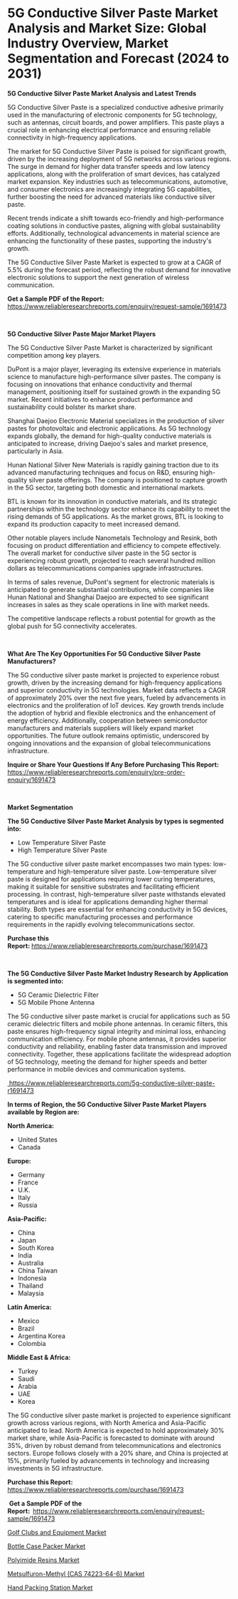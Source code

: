 <p><h1>5G Conductive Silver Paste Market Analysis and Market Size: Global Industry Overview, Market Segmentation and Forecast (2024 to 2031)</h1></p><p><strong>5G Conductive Silver Paste Market Analysis and Latest Trends</strong></p>
<p><p>5G Conductive Silver Paste is a specialized conductive adhesive primarily used in the manufacturing of electronic components for 5G technology, such as antennas, circuit boards, and power amplifiers. This paste plays a crucial role in enhancing electrical performance and ensuring reliable connectivity in high-frequency applications.</p><p>The market for 5G Conductive Silver Paste is poised for significant growth, driven by the increasing deployment of 5G networks across various regions. The surge in demand for higher data transfer speeds and low latency applications, along with the proliferation of smart devices, has catalyzed market expansion. Key industries such as telecommunications, automotive, and consumer electronics are increasingly integrating 5G capabilities, further boosting the need for advanced materials like conductive silver paste.</p><p>Recent trends indicate a shift towards eco-friendly and high-performance coating solutions in conductive pastes, aligning with global sustainability efforts. Additionally, technological advancements in material science are enhancing the functionality of these pastes, supporting the industry's growth.</p><p>The 5G Conductive Silver Paste Market is expected to grow at a CAGR of 5.5% during the forecast period, reflecting the robust demand for innovative electronic solutions to support the next generation of wireless communication.</p></p>
<p><strong>Get a Sample PDF of the Report:&nbsp;</strong> <a href="https://www.reliableresearchreports.com/enquiry/request-sample/1691473?utm_campaign=5&utm_medium=2&utm_source=Github&utm_content=ia&utm_term=18102024&utm_id=5g-conductive-silver-paste">https://www.reliableresearchreports.com/enquiry/request-sample/1691473</a></p>
<p>&nbsp;</p>
<p><strong>5G Conductive Silver Paste Major Market Players</strong></p>
<p><p>The 5G Conductive Silver Paste Market is characterized by significant competition among key players. </p><p>DuPont is a major player, leveraging its extensive experience in materials science to manufacture high-performance silver pastes. The company is focusing on innovations that enhance conductivity and thermal management, positioning itself for sustained growth in the expanding 5G market. Recent initiatives to enhance product performance and sustainability could bolster its market share.</p><p>Shanghai Daejoo Electronic Material specializes in the production of silver pastes for photovoltaic and electronic applications. As 5G technology expands globally, the demand for high-quality conductive materials is anticipated to increase, driving Daejoo's sales and market presence, particularly in Asia.</p><p>Hunan National Silver New Materials is rapidly gaining traction due to its advanced manufacturing techniques and focus on R&D, ensuring high-quality silver paste offerings. The company is positioned to capture growth in the 5G sector, targeting both domestic and international markets.</p><p>BTL is known for its innovation in conductive materials, and its strategic partnerships within the technology sector enhance its capability to meet the rising demands of 5G applications. As the market grows, BTL is looking to expand its production capacity to meet increased demand.</p><p>Other notable players include Nanometals Technology and Resink, both focusing on product differentiation and efficiency to compete effectively. The overall market for conductive silver paste in the 5G sector is experiencing robust growth, projected to reach several hundred million dollars as telecommunications companies upgrade infrastructures. </p><p>In terms of sales revenue, DuPont's segment for electronic materials is anticipated to generate substantial contributions, while companies like Hunan National and Shanghai Daejoo are expected to see significant increases in sales as they scale operations in line with market needs.</p><p>The competitive landscape reflects a robust potential for growth as the global push for 5G connectivity accelerates.</p></p>
<p>&nbsp;</p>
<p><strong>What Are The Key Opportunities For 5G Conductive Silver Paste Manufacturers?</strong></p>
<p><p>The 5G conductive silver paste market is projected to experience robust growth, driven by the increasing demand for high-frequency applications and superior conductivity in 5G technologies. Market data reflects a CAGR of approximately 20% over the next five years, fueled by advancements in electronics and the proliferation of IoT devices. Key growth trends include the adoption of hybrid and flexible electronics and the enhancement of energy efficiency. Additionally, cooperation between semiconductor manufacturers and materials suppliers will likely expand market opportunities. The future outlook remains optimistic, underscored by ongoing innovations and the expansion of global telecommunications infrastructure.</p></p>
<p><strong>Inquire or Share Your Questions If Any Before Purchasing This Report:</strong> <a href="https://www.reliableresearchreports.com/enquiry/pre-order-enquiry/1691473?utm_campaign=5&utm_medium=2&utm_source=Github&utm_content=ia&utm_term=18102024&utm_id=5g-conductive-silver-paste">https://www.reliableresearchreports.com/enquiry/pre-order-enquiry/1691473</a></p>
<p>&nbsp;</p>
<p><strong>Market Segmentation</strong></p>
<p><strong>The 5G Conductive Silver Paste Market Analysis by types is segmented into:</strong></p>
<p><ul><li>Low Temperature Silver Paste</li><li>High Temperature Silver Paste</li></ul></p>
<p><p>The 5G conductive silver paste market encompasses two main types: low-temperature and high-temperature silver paste. Low-temperature silver paste is designed for applications requiring lower curing temperatures, making it suitable for sensitive substrates and facilitating efficient processing. In contrast, high-temperature silver paste withstands elevated temperatures and is ideal for applications demanding higher thermal stability. Both types are essential for enhancing conductivity in 5G devices, catering to specific manufacturing processes and performance requirements in the rapidly evolving telecommunications sector.</p></p>
<p><strong>Purchase this Report:&nbsp;</strong><a href="https://www.reliableresearchreports.com/purchase/1691473?utm_campaign=5&utm_medium=2&utm_source=Github&utm_content=ia&utm_term=18102024&utm_id=5g-conductive-silver-paste">https://www.reliableresearchreports.com/purchase/1691473</a></p>
<p>&nbsp;</p>
<p><strong>The 5G Conductive Silver Paste Market Industry Research by Application is segmented into:</strong></p>
<p><ul><li>5G Ceramic Dielectric Filter</li><li>5G Mobile Phone Antenna</li></ul></p>
<p><p>The 5G conductive silver paste market is crucial for applications such as 5G ceramic dielectric filters and mobile phone antennas. In ceramic filters, this paste ensures high-frequency signal integrity and minimal loss, enhancing communication efficiency. For mobile phone antennas, it provides superior conductivity and reliability, enabling faster data transmission and improved connectivity. Together, these applications facilitate the widespread adoption of 5G technology, meeting the demand for higher speeds and better performance in mobile devices and communication systems.</p></p>
<p><a href="https://www.reliableresearchreports.com/5g-conductive-silver-paste-r1691473?utm_campaign=5&utm_medium=2&utm_source=Github&utm_content=ia&utm_term=18102024&utm_id=5g-conductive-silver-paste">&nbsp;https://www.reliableresearchreports.com/5g-conductive-silver-paste-r1691473</a></p>
<p><strong>In terms of Region, the 5G Conductive Silver Paste Market Players available by Region are:</strong></p>
<p>
    <p> <strong> North America: </strong>
        <ul>
            <li>United States</li>
            <li>Canada</li>
        </ul>
        </p> 
    <p> <strong> Europe: </strong>
        <ul>
            <li>Germany</li>
            <li>France</li>
            <li>U.K.</li>
            <li>Italy</li>
            <li>Russia</li>
        </ul>
        </p> 
    <p> <strong> Asia-Pacific: </strong>
        <ul>
            <li>China</li>
            <li>Japan</li>
            <li>South Korea</li>
            <li>India</li>
            <li>Australia</li>
            <li>China Taiwan</li>
            <li>Indonesia</li>
            <li>Thailand</li>
            <li>Malaysia</li>
        </ul>
        </p> 
    <p> <strong> Latin America: </strong>
        <ul>
            <li>Mexico</li>
            <li>Brazil</li>
            <li>Argentina Korea</li>
            <li>Colombia</li>
        </ul>
        </p> 
    <p> <strong> Middle East & Africa: </strong>
        <ul>
            <li>Turkey</li>
            <li>Saudi</li>
            <li>Arabia</li>
            <li>UAE</li>
            <li>Korea</li>
        </ul>
    </p>
    </p>
<p><p>The 5G conductive silver paste market is projected to experience significant growth across various regions, with North America and Asia-Pacific anticipated to lead. North America is expected to hold approximately 30% market share, while Asia-Pacific is forecasted to dominate with around 35%, driven by robust demand from telecommunications and electronics sectors. Europe follows closely with a 20% share, and China is projected at 15%, primarily fueled by advancements in technology and increasing investments in 5G infrastructure.</p></p>
<p><strong>Purchase this Report: </strong><a href="https://www.reliableresearchreports.com/purchase/1691473?utm_campaign=5&utm_medium=2&utm_source=Github&utm_content=ia&utm_term=18102024&utm_id=5g-conductive-silver-paste">https://www.reliableresearchreports.com/purchase/1691473</a></p>
<p>&nbsp;<strong>Get a Sample PDF of the Report:&nbsp;&nbsp;</strong><a href="https://www.reliableresearchreports.com/enquiry/request-sample/1691473?utm_campaign=5&utm_medium=2&utm_source=Github&utm_content=ia&utm_term=18102024&utm_id=5g-conductive-silver-paste">https://www.reliableresearchreports.com/enquiry/request-sample/1691473</a></p>
<p><strong></strong></p>
<p><p><a href="https://www.linkedin.com/pulse/golf-clubs-equipment-market-trends-detailed-study-its-segmentation-wiluf?utm_campaign=5&utm_medium=2&utm_source=Github&utm_content=ia&utm_term=18102024&utm_id=5g-conductive-silver-paste">Golf Clubs and Equipment Market</a></p><p><a href="https://issuu.com/reportprime-2/docs/bottle-case-packer-market-size-2030_bf7a0f891cafac?utm_campaign=5&utm_medium=2&utm_source=Github&utm_content=ia&utm_term=18102024&utm_id=5g-conductive-silver-paste">Bottle Case Packer Market</a></p><p><a href="https://github.com/SidorelaGurakuqi596/Market-Research-Report-List-1/blob/main/polyimide-resins-market.md?utm_campaign=5&utm_medium=2&utm_source=Github&utm_content=ia&utm_term=18102024&utm_id=5g-conductive-silver-paste">Polyimide Resins Market</a></p><p><a href="https://github.com/RogerBennett414/Market-Research-Report-List-1/blob/main/metsulfuron-methyl-cas-74223-64-6-market.md?utm_campaign=5&utm_medium=2&utm_source=Github&utm_content=ia&utm_term=18102024&utm_id=5g-conductive-silver-paste">Metsulfuron-Methyl (CAS 74223-64-6) Market</a></p><p><a href="https://issuu.com/reportprime-2/docs/hand-packing-station-market-size-20_f0576cc295c0f6?utm_campaign=5&utm_medium=2&utm_source=Github&utm_content=ia&utm_term=18102024&utm_id=5g-conductive-silver-paste">Hand Packing Station Market</a></p></p>